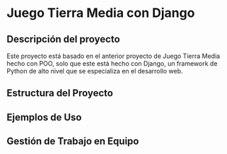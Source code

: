 # Juego Tierra Media con Django

## Descripción del proyecto
Este proyecto está basado en el anterior proyecto de Juego Tierra Media hecho con POO, 
solo que este está hecho con Django, un framework de Python de alto nivel que se 
especializa en el desarrollo web. 

## Estructura del Proyecto


## Ejemplos de Uso


## Gestión de Trabajo en Equipo